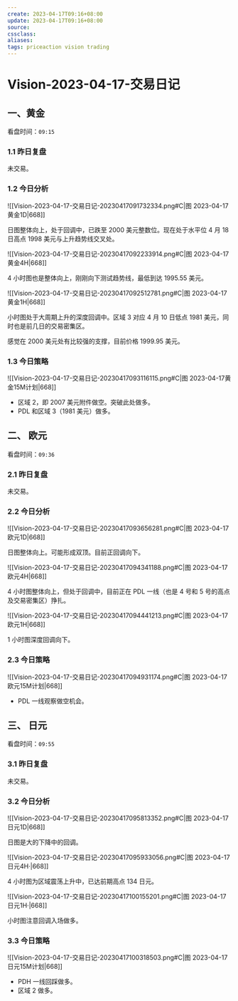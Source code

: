 ```yaml
---
create: 2023-04-17T09:16+08:00
update: 2023-04-17T09:16+08:00
source:
cssclass:
aliases:
tags: priceaction vision trading
---
```


# Vision-2023-04-17-交易日记

## 一、黄金

看盘时间：`09:15`

### 1.1 昨日复盘

未交易。

### 1.2 今日分析

![[Vision-2023-04-17-交易日记-20230417091732334.png#C|图 2023-04-17黄金1D|668]]

日图整体向上，处于回调中，已跌至 2000 美元整数位。现在处于水平位 4 月 18 日高点 1998 美元与上升趋势线交叉处。

![[Vision-2023-04-17-交易日记-20230417092233914.png#C|图 2023-04-17黄金4H|668]]

4 小时图也是整体向上，刚刚向下测试趋势线，最低到达 1995.55 美元。

![[Vision-2023-04-17-交易日记-20230417092512781.png#C|图 2023-04-17黄金1H|668]]

小时图处于大周期上升的深度回调中。区域 3 对应 4 月 10 日低点 1981 美元，同时也是前几日的交易密集区。

感觉在 2000 美元处有比较强的支撑，目前价格 1999.95 美元。

### 1.3 今日策略

![[Vision-2023-04-17-交易日记-20230417093116115.png#C|图 2023-04-17黄金15M计划|668]]

- 区域 2，即 2007 美元附件做空。突破此处做多。
- PDL 和区域 3（1981 美元）做多。

## 二、 欧元

看盘时间：`09:36`

### 2.1 昨日复盘

未交易。

### 2.2 今日分析

![[Vision-2023-04-17-交易日记-20230417093656281.png#C|图 2023-04-17欧元1D|668]]

日图整体向上。可能形成双顶。目前正回调向下。

![[Vision-2023-04-17-交易日记-20230417094341188.png#C|图 2023-04-17欧元4H|668]]

4 小时图整体向上，但处于回调中，目前正在 PDL 一线（也是 4 号和 5 号的高点及交易密集区）挣扎。

![[Vision-2023-04-17-交易日记-20230417094441213.png#C|图 2023-04-17欧元1H|668]]

1 小时图深度回调向下。

### 2.3 今日策略

![[Vision-2023-04-17-交易日记-20230417094931174.png#C|图 2023-04-17欧元15M计划|668]]

- PDL 一线观察做空机会。

## 三、 日元

看盘时间：`09:55`

### 3.1 昨日复盘

未交易。

### 3.2 今日分析

![[Vision-2023-04-17-交易日记-20230417095813352.png#C|图 2023-04-17日元1D|668]]

日图是大的下降中的回调。

![[Vision-2023-04-17-交易日记-20230417095933056.png#C|图 2023-04-17日元4H·|668]]

4 小时图为区域震荡上升中，已达前期高点 134 日元。

![[Vision-2023-04-17-交易日记-20230417100155201.png#C|图 2023-04-17日元1H·|668]]

小时图注意回调入场做多。

### 3.3 今日策略

![[Vision-2023-04-17-交易日记-20230417100318503.png#C|图 2023-04-17日元15M计划|668]]

- PDH 一线回踩做多。
- 区域 2 做多。
